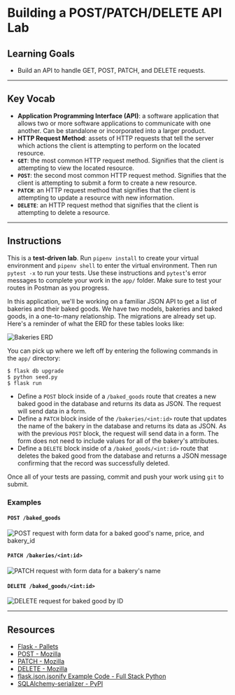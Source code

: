 # Building a POST/PATCH/DELETE API Lab

## Learning Goals

- Build an API to handle GET, POST, PATCH, and DELETE requests.

***

## Key Vocab

- **Application Programming Interface (API)**: a software application that
  allows two or more software applications to communicate with one another.
  Can be standalone or incorporated into a larger product.
- **HTTP Request Method**: assets of HTTP requests that tell the server which
  actions the client is attempting to perform on the located resource.
- **`GET`**: the most common HTTP request method. Signifies that the client is
  attempting to view the located resource.
- **`POST`**: the second most common HTTP request method. Signifies that the
  client is attempting to submit a form to create a new resource.
- **`PATCH`**: an HTTP request method that signifies that the client is attempting
  to update a resource with new information.
- **`DELETE`**: an HTTP request method that signifies that the client is
  attempting to delete a resource.

***

## Instructions

This is a **test-driven lab**. Run `pipenv install` to create your virtual
environment and `pipenv shell` to enter the virtual environment. Then run
`pytest -x` to run your tests. Use these instructions and `pytest`'s error
messages to complete your work in the `app/` folder. Make sure to test your
routes in Postman as you progress.

In this application, we'll be working on a familiar JSON API to get a list of
bakeries and their baked goods. We have two models, bakeries and baked goods, in
a one-to-many relationship. The migrations are already set up. Here's a reminder
of what the ERD for these tables looks like:

![Bakeries ERD](https://curriculum-content.s3.amazonaws.com/phase-3/sinatra-with-active-record-get-lab/bakeries-baked_goods-erd.png)

You can pick up where we left off by entering the following commands in the
`app/` directory:

```console
$ flask db upgrade
$ python seed.py
$ flask run
```

- Define a `POST` block inside of a `/baked_goods` route that creates a new
  baked good in the database and returns its data as JSON. The request will
  send data in a form.
- Define a `PATCH` block inside of the `/bakeries/<int:id>` route that updates
  the name of the bakery in the database and returns its data as JSON. As with
  the previous `POST` block, the request will send data in a form. The form
  does not need to include values for all of the bakery's attributes.
- Define a `DELETE` block inside of a `/baked_goods/<int:id>` route that
  deletes the baked good from the database and returns a JSON message confirming
  that the record was successfully deleted.

Once all of your tests are passing, commit and push your work using `git` to
submit.

### Examples

#### `POST /baked_goods`

![POST request with form data for a baked good's name, price, and bakery_id](
https://curriculum-content.s3.amazonaws.com/python/building-ppd-api-lab-1.png
)

#### `PATCH /bakeries/<int:id>`

![PATCH request with form data for a bakery's name](
https://curriculum-content.s3.amazonaws.com/python/building-ppd-api-lab-2.png
)

#### `DELETE /baked_goods/<int:id>`

![DELETE request for baked good by ID](
https://curriculum-content.s3.amazonaws.com/python/building-ppd-api-lab-3.png
)

***

## Resources

- [Flask - Pallets](https://flask.palletsprojects.com/en/2.2.x/)
- [POST - Mozilla](https://developer.mozilla.org/en-US/docs/Web/HTTP/Methods/POST)
- [PATCH - Mozilla](https://developer.mozilla.org/en-US/docs/Web/HTTP/Methods/PATCH)
- [DELETE - Mozilla](https://developer.mozilla.org/en-US/docs/Web/HTTP/Methods/DELETE)
- [flask.json.jsonify Example Code - Full Stack Python](https://www.fullstackpython.com/flask-json-jsonify-examples.html)
- [SQLAlchemy-serializer - PyPI](https://pypi.org/project/SQLAlchemy-serializer/)
